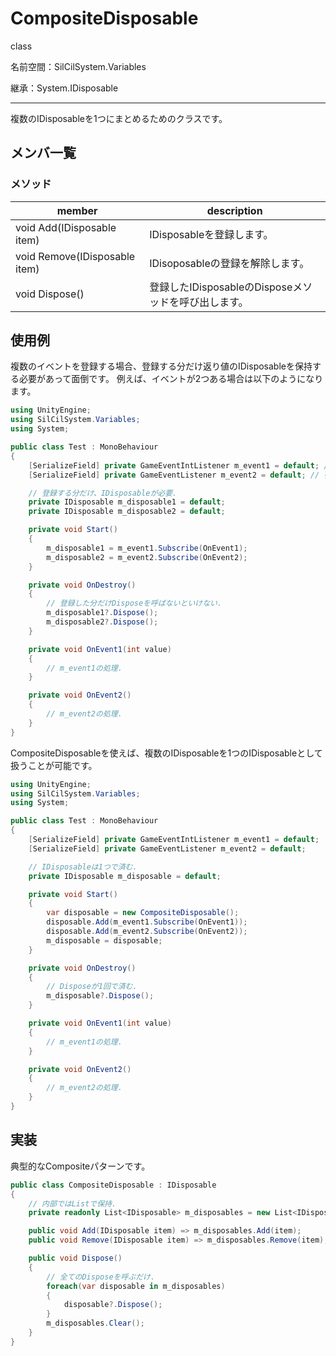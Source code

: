 # CompositeDisposable

class

名前空間：SilCilSystem.Variables

継承：System.IDisposable

---

複数のIDisposableを1つにまとめるためのクラスです。

## メンバ一覧

### メソッド

|member|description|
|-|-|
|void Add(IDisposable item)|IDisposableを登録します。|
|void Remove(IDisposable item)|IDisoposableの登録を解除します。|
|void Dispose()|登録したIDisposableのDisposeメソッドを呼び出します。|

## 使用例

複数のイベントを登録する場合、登録する分だけ返り値のIDisposableを保持する必要があって面倒です。
例えば、イベントが2つある場合は以下のようになります。

```cs
using UnityEngine;
using SilCilSystem.Variables;
using System;

public class Test : MonoBehaviour
{
    [SerializeField] private GameEventIntListener m_event1 = default; // int型のイベント.
    [SerializeField] private GameEventListener m_event2 = default; // 引数なしのイベント.

    // 登録する分だけ、IDisposableが必要.
    private IDisposable m_disposable1 = default;
    private IDisposable m_disposable2 = default;

    private void Start()
    {
        m_disposable1 = m_event1.Subscribe(OnEvent1);
        m_disposable2 = m_event2.Subscribe(OnEvent2);
    }

    private void OnDestroy()
    {
        // 登録した分だけDisposeを呼ばないといけない.
        m_disposable1?.Dispose();
        m_disposable2?.Dispose();
    }

    private void OnEvent1(int value)
    {
        // m_event1の処理.
    }

    private void OnEvent2()
    {
        // m_event2の処理.
    }
}
```

CompositeDisposableを使えば、複数のIDisposableを1つのIDisposableとして扱うことが可能です。

```cs
using UnityEngine;
using SilCilSystem.Variables;
using System;

public class Test : MonoBehaviour
{
    [SerializeField] private GameEventIntListener m_event1 = default;
    [SerializeField] private GameEventListener m_event2 = default;

    // IDisposableは1つで済む.
    private IDisposable m_disposable = default;

    private void Start()
    {
        var disposable = new CompositeDisposable();
        disposable.Add(m_event1.Subscribe(OnEvent1));
        disposable.Add(m_event2.Subscribe(OnEvent2));
        m_disposable = disposable;
    }

    private void OnDestroy()
    {
        // Disposeが1回で済む.
        m_disposable?.Dispose();
    }

    private void OnEvent1(int value)
    {
        // m_event1の処理.
    }

    private void OnEvent2()
    {
        // m_event2の処理.
    }
}
```

## 実装

典型的なCompositeパターンです。

```cs
public class CompositeDisposable : IDisposable
{
    // 内部ではListで保持.
    private readonly List<IDisposable> m_disposables = new List<IDisposable>();

    public void Add(IDisposable item) => m_disposables.Add(item);
    public void Remove(IDisposable item) => m_disposables.Remove(item);

    public void Dispose()
    {
        // 全てのDisposeを呼ぶだけ.
        foreach(var disposable in m_disposables)
        {
            disposable?.Dispose();
        }
        m_disposables.Clear();
    }
}
```
